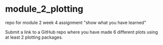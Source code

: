 # module_2_plotting
repo for module 2 week 4 assignment "show what you have learned"

Submit a link to a GitHub repo where you have made 6 different plots using at least 2 plotting packages.
